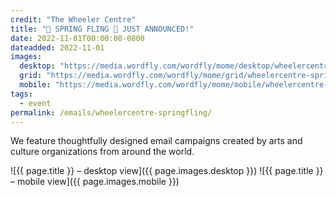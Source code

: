 ```yaml
---
credit: "The Wheeler Centre"
title: "🌼 SPRING FLING 🌼 JUST ANNOUNCED!"
date: 2022-11-01T00:00:00-0800
dateadded: 2022-11-01
images:
  desktop: "https://media.wordfly.com/wordfly/mome/desktop/wheelercentre-springfling.jpg"
  grid: "https://media.wordfly.com/wordfly/mome/grid/wheelercentre-springfling.jpg"
  mobile: "https://media.wordfly.com/wordfly/mome/mobile/wheelercentre-springfling.jpg"
tags:
  - event
permalink: /emails/wheelercentre-springfling/
---
```

We feature thoughtfully designed email campaigns created by arts and culture organizations from around the world.

![{{ page.title }} – desktop view]({{ page.images.desktop }})
![{{ page.title }} – mobile view]({{ page.images.mobile }})
